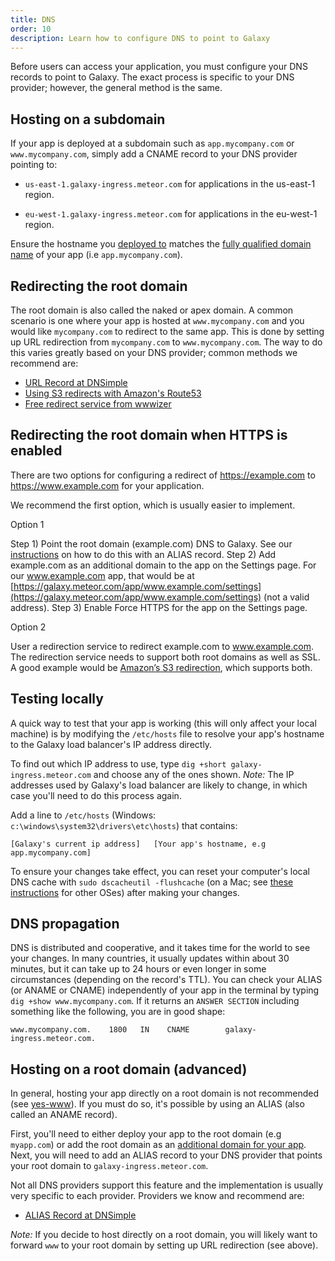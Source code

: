 ```yaml
---
title: DNS
order: 10
description: Learn how to configure DNS to point to Galaxy
---
```


Before users can access your application, you must configure your DNS records to point to Galaxy. The exact process is specific to your DNS provider; however, the general method is the same.

<h2 id="subdomain">Hosting on a subdomain</h2>

If your app is deployed at a subdomain such as `app.mycompany.com` or `www.mycompany.com`, simply add a CNAME record to your DNS provider pointing to:

- `us-east-1.galaxy-ingress.meteor.com` for applications in the us-east-1 region. 

- `eu-west-1.galaxy-ingress.meteor.com` for applications in the eu-west-1 region.  

Ensure the hostname you [deployed to](deploying-to-galaxy) matches the [fully qualified domain name](https://en.wikipedia.org/wiki/Fully_qualified_domain_name) of your app (i.e `app.mycompany.com`).

<h2 id="root-domain-redirect">Redirecting the root domain</h2>

The root domain is also called the naked or apex domain. A common scenario is one where your app is hosted at `www.mycompany.com` and you would like `mycompany.com` to redirect to the same app. This is done by setting up URL redirection from `mycompany.com` to `www.mycompany.com`. The way to do this varies greatly based on your DNS provider; common methods we recommend are:

* [URL Record at DNSimple](https://support.dnsimple.com/articles/url-record/)
* [Using S3 redirects with Amazon's Route53](https://aws.amazon.com/blogs/aws/root-domain-website-hosting-for-amazon-s3/)
* [Free redirect service from wwwizer](http://wwwizer.com/naked-domain-redirect)

<h2 id="root-domain-redirect-https">Redirecting the root domain when HTTPS is enabled</h2>

There are two options for configuring a redirect of https://example.com to https://www.example.com for your application. 

We recommend the first option, which is usually easier to implement.

Option 1

Step 1) Point the root domain (example.com) DNS to Galaxy. See our [instructions](http://galaxy-guide.meteor.com/dns.html#hosting-root-domain) on how to do this with an ALIAS record.
Step 2) Add example.com as an additional domain to the app on the Settings page.
For our www.example.com app, that would be at [https://galaxy.meteor.com/app/www.example.com/settings](https://galaxy.meteor.com/app/www.example.com/settings) (not a valid address).
Step 3) Enable Force HTTPS for the app on the Settings page.

Option 2

User a redirection service to redirect example.com to www.example.com. The redirection service needs to support both root domains as well as SSL. A good example would be [Amazon’s S3 redirection](http://docs.aws.amazon.com/AmazonS3/latest/dev/how-to-page-redirect.html), which supports both.

<h2 id="testing">Testing locally</h2>

A quick way to test that your app is working (this will only affect your local machine) is by modifying the `/etc/hosts` file to resolve your app's hostname to the Galaxy load balancer's IP address directly.

To find out which IP address to use, type `dig +short galaxy-ingress.meteor.com` and choose any of the ones shown. *Note:* The IP addresses used by Galaxy's load balancer are likely to change, in which case you'll need to do this process again.

Add a line to `/etc/hosts` (Windows: `c:\windows\system32\drivers\etc\hosts`) that contains:

```
[Galaxy's current ip address]   [Your app's hostname, e.g app.mycompany.com]
```

To ensure your changes take effect, you can reset your computer's local DNS cache with `sudo dscacheutil -flushcache` (on a Mac; see [these instructions](https://www.whatsmydns.net/flush-dns.html) for other OSes) after making your changes.

<h2 id="dns-propagation">DNS propagation</h2>

DNS is distributed and cooperative, and it takes time for the world to see your changes.  In many countries, it usually updates within about 30 minutes, but it can take up to 24 hours or even longer in some circumstances (depending on the record's TTL). You can check your ALIAS (or ANAME or CNAME) independently of your app in the terminal by typing `dig +show www.mycompany.com`. If it returns an `ANSWER SECTION` including something like the following, you are in good shape:

```
www.mycompany.com.    1800   IN    CNAME        galaxy-ingress.meteor.com.
```

<h2 id="hosting-root-domain">Hosting on a root domain (advanced)</h2>

In general, hosting your app directly on a root domain is not recommended (see [yes-www](http://www.yes-www.org/why-use-www/)). If you must do so, it's possible by using an ALIAS (also called an ANAME record).

First, you'll need to either deploy your app to the root domain (e.g `myapp.com`) or add the root domain as an [additional domain for your app](custom-domains.html#add-domain). Next, you will need to add an ALIAS record to your DNS provider that points your root domain to `galaxy-ingress.meteor.com`. 

Not all DNS providers support this feature and the implementation is usually very specific to each provider. Providers we know and recommend are:

* [ALIAS Record at DNSimple](https://support.dnsimple.com/articles/alias-record/)

*Note:* If you decide to host directly on a root domain, you will likely want to forward `www` to your root domain by setting up URL redirection (see above).
